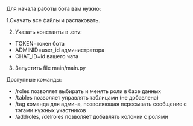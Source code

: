 Для начала работы бота вам нужно:

1.Скачать все файлы и распаковать.

2. Указать константы в .env:
- TOKEN=токен бота
- ADMINID=user_id администратора
- CHAT_ID=id вашего чата

3. Запустить file main/main.py

Доступные команды:
- /roles позволяет выбирать и менять роли в базе данных
- /tables позволяет управлять таблицами (не добавлена)
- /tag команда для админа, позволяющая пересывать сообщение с тэгами нужных участников
- /addroles, /delroles позволяет добавлять колонки с ролями

